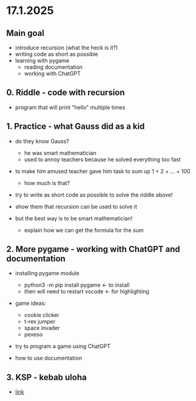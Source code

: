 # 17.1.2025

## Main goal 

- introduce recursion (what the heck is it?)
- writing code as short as possible
- learning with pygame
  - reading documentation
  - working with ChatGPT

## 0. Riddle - code with recursion

- program that will print "hello" multiple times

## 1. Practice - what Gauss did as a kid

- do they know Gauss?
  - he was smart mathematician
  - used to annoy teachers because he solved everything too fast

- to make him amused teacher gave him task to sum up 1 + 2 + ... + 100
  - how much is that?

- try to write as short code as possible to solve the riddle above!

- show them that recursion can be used to solve it
- but the best way is to be smart mathematician!
  - explain how we can get the formula for the sum

## 2. More pygame - working with ChatGPT and documentation

- installing pygame module 
  - python3 -m pip install pygame <- to install
  - then will need to restart vscode <- for highlighting

- game ideas:
  - cookie clicker
  - t-rex jumper
  - space invader
  - pexeso

- try to program a game using ChatGPT
- how to use documentation

## 3. KSP - kebab uloha

- [link](https://ksp.mff.cuni.cz/z/ulohy/36/zadani3.html#task-36-Z3-1)